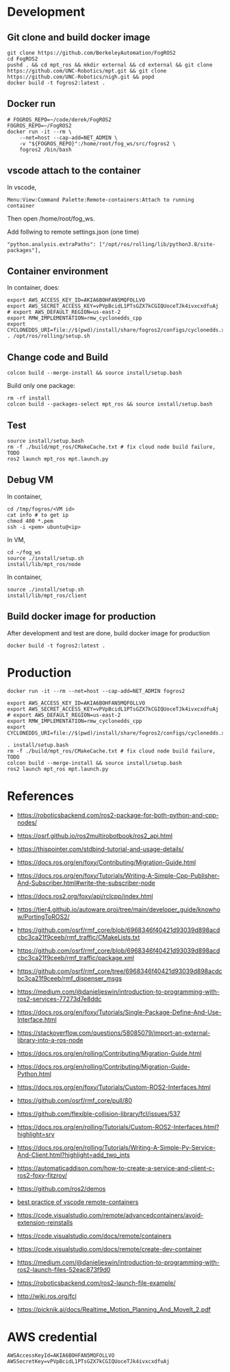 # Development
##  Git clone and build docker image
```
git clone https://github.com/BerkeleyAutomation/FogROS2
cd FogROS2
pushd . && cd mpt_ros && mkdir external && cd external && git clone https://github.com/UNC-Robotics/mpt.git && git clone https://github.com/UNC-Robotics/nigh.git && popd
docker build -t fogros2:latest .
```

## Docker run
```
# FOGROS_REPO=~/code/derek/FogROS2
FOGROS_REPO=~/FogROS2
docker run -it --rm \
    --net=host --cap-add=NET_ADMIN \
    -v "${FOGROS_REPO}":/home/root/fog_ws/src/fogros2 \
    fogros2 /bin/bash
```
## vscode attach to the container
In vscode, 
```
Menu:View:Command Palette:Remote-containers:Attach to running container
```

Then open /home/root/fog_ws.

Add follwing to remote settings.json (one time)
```
"python.analysis.extraPaths": ["/opt/ros/rolling/lib/python3.8/site-packages"],
```

## Container environment
In container, does:
```
export AWS_ACCESS_KEY_ID=AKIA6BOHFAN5MQFOLLVO
export AWS_SECRET_ACCESS_KEY=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
# export AWS_DEFAULT_REGION=us-east-2
export RMW_IMPLEMENTATION=rmw_cyclonedds_cpp 
export CYCLONEDDS_URI=file://$(pwd)/install/share/fogros2/configs/cyclonedds.xml
. /opt/ros/rolling/setup.sh
```

## Change code and Build
```
colcon build --merge-install && source install/setup.bash
```
Build only one package:
```
rm -rf install
colcon build --packages-select mpt_ros && source install/setup.bash
```
## Test
```
source install/setup.bash
rm -f ./build/mpt_ros/CMakeCache.txt # fix cloud node build failure, TODO
ros2 launch mpt_ros mpt.launch.py
```

## Debug VM
In container,
```
cd /tmp/fogros/<VM id>
cat info # to get ip
chmod 400 *.pem
ssh -i <pem> ubuntu@<ip>
```
In VM, 
```
cd ~/fog_ws
source ./install/setup.sh
install/lib/mpt_ros/node
```
In container,
```
source ./install/setup.sh
install/lib/mpt_ros/client
```

## Build docker image for production
After development and test are done, build docker image for production
```
docker build -t fogros2:latest .
```

# Production
```
docker run -it --rm --net=host --cap-add=NET_ADMIN fogros2

export AWS_ACCESS_KEY_ID=AKIA6BOHFAN5MQFOLLVO
export AWS_SECRET_ACCESS_KEY=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
# export AWS_DEFAULT_REGION=us-east-2
export RMW_IMPLEMENTATION=rmw_cyclonedds_cpp 
export CYCLONEDDS_URI=file://$(pwd)/install/share/fogros2/configs/cyclonedds.xml

. install/setup.bash
rm -f ./build/mpt_ros/CMakeCache.txt # fix cloud node build failure, TODO
colcon build --merge-install && source install/setup.bash
ros2 launch mpt_ros mpt.launch.py
```

# References
- https://roboticsbackend.com/ros2-package-for-both-python-and-cpp-nodes/

- https://osrf.github.io/ros2multirobotbook/ros2_api.html
- https://thispointer.com/stdbind-tutorial-and-usage-details/
- https://docs.ros.org/en/foxy/Contributing/Migration-Guide.html
- https://docs.ros.org/en/foxy/Tutorials/Writing-A-Simple-Cpp-Publisher-And-Subscriber.html#write-the-subscriber-node
- https://docs.ros2.org/foxy/api/rclcpp/index.html



- https://tier4.github.io/autoware.proj/tree/main/developer_guide/knowhow/PortingToROS2/

- https://github.com/osrf/rmf_core/blob/6968346f40421d93039d898acdcbc3ca21f9ceeb/rmf_traffic/CMakeLists.txt
- https://github.com/osrf/rmf_core/blob/6968346f40421d93039d898acdcbc3ca21f9ceeb/rmf_traffic/package.xml
- https://github.com/osrf/rmf_core/tree/6968346f40421d93039d898acdcbc3ca21f9ceeb/rmf_dispenser_msgs

- https://medium.com/@danieljeswin/introduction-to-programming-with-ros2-services-77273d7e8ddc

- https://docs.ros.org/en/foxy/Tutorials/Single-Package-Define-And-Use-Interface.html

- https://stackoverflow.com/questions/58085079/import-an-external-library-into-a-ros-node

- https://docs.ros.org/en/rolling/Contributing/Migration-Guide.html
- https://docs.ros.org/en/rolling/Contributing/Migration-Guide-Python.html

- https://docs.ros.org/en/foxy/Tutorials/Custom-ROS2-Interfaces.html

- https://github.com/osrf/rmf_core/pull/80
- https://github.com/flexible-collision-library/fcl/issues/537

- https://docs.ros.org/en/rolling/Tutorials/Custom-ROS2-Interfaces.html?highlight=srv
- https://docs.ros.org/en/rolling/Tutorials/Writing-A-Simple-Py-Service-And-Client.html?highlight=add_two_ints
- https://automaticaddison.com/how-to-create-a-service-and-client-c-ros2-foxy-fitzroy/
- https://github.com/ros2/demos

- [best practice of vscode remote-containers](https://stelligent.com/2020/05/29/development-acceleration-through-vs-code-remote-containers-how-we-leverage-vs-code-remote-containers-for-rapid-development-of-cfn_nag/) 
- https://code.visualstudio.com/remote/advancedcontainers/avoid-extension-reinstalls
- https://code.visualstudio.com/docs/remote/containers
- https://code.visualstudio.com/docs/remote/create-dev-container

- https://medium.com/@danieljeswin/introduction-to-programming-with-ros2-launch-files-52eac873f9d0
- https://roboticsbackend.com/ros2-launch-file-example/

- http://wiki.ros.org/fcl
- https://picknik.ai/docs/Realtime_Motion_Planning_And_MoveIt_2.pdf

# AWS credential
```
AWSAccessKeyId=AKIA6BOHFAN5MQFOLLVO
AWSSecretKey=vPVpBcidL1PTsGZX7kCGIQUoceTJk4ivxcxdfuAj
```